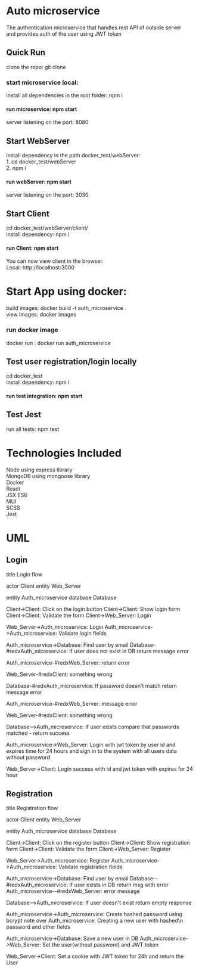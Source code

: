 # Auto microservice

The authentication microservice that handles rest API of outside server <br/> and provides auth of the user using JWT token
## Quick Run
clone the repo: git clone <name> <br/>
### start microservice local:
install all dependencies in the root folder: npm i <br/>
#### run microservice: npm start <br/> 
server listening on the port: 8080 <br/>
## Start WebServer
install dependency in the path docker_test/webServer: <br/>1. cd docker_test/webServer <br/>
2. npm i <br/>
#### run webServer: npm start <br/>
server listening on the port: 3030 <br/>

## Start Client
cd docker_test/webServer/client/ <br/>
install dependency: npm i<br/>
#### run Client: npm start
You can now view client in the browser. <br/>
Local: http://localhost:3000 <br/>

# Start App using docker:
build images: docker build -t auth_microservice . <br/>
view images: docker images <br/>
### run docker image
docker run <name image>: docker run auth_microservice <br/>

## Test user registration/login locally
cd docker_test <br/>
install dependency: npm i <br/>
#### run test integration: npm start

## Test Jest
run all tests: npm test <br/>

# Technologies  Included
Node using express library <br/>
MongoDB using mongoose library <br/>
Docker <br/>
React <br/>
JSX ES6 <br/>
MUI <br/>
SCSS <br/>
Jest <br/>

# UML 
## Login
title Login flow

actor Client
entity Web_Server

entity Auth_microservice
database Database


Client->Client: Click on the login button
Client->Client: Show login form
Client->Client: Validate the form
Client->Web_Server: Login

Web_Server->Auth_microservice: Login
Auth_microservice->Auth_microservice: Validate login fields

Auth_microservice->Database: Find user by email
Database-#redxAuth_microservice: if user does not exist in DB return message error

Auth_microservice-#redxWeb_Server: return error

Web_Server-#redxClient: something wrong

Database-#redxAuth_microservice: If password doesn't match return message error


Auth_microservice-#redxWeb_Server: message error

Web_Server-#redxClient: something wrong

Database-->Auth_microservice: If user exists compare that passwords matched - return success


Auth_microservice->Web_Server: Login with jwt token by user id and expires time for 24 hours and sign in to the system with all users data without password

Web_Server->Client: Login success with id and jwt token with expires for 24 hour

## Registration
title Registration flow

actor Client
entity Web_Server

entity Auth_microservice
database Database


Client->Client: Click on the register button
Client->Client: Show registration form
Client->Client: Validate the form
Client->Web_Server: Register

Web_Server->Auth_microservice: Register
Auth_microservice->Auth_microservice: Validate registration fields

Auth_microservice->Database: Find user by email
Database--#redxAuth_microservice: If user exists in DB return msg with error
Auth_microservice--#redxWeb_Server: error message

Database-->Auth_microservice: If user doesn't exist return empty response

Auth_microservice->Auth_microservice: Create hashed password using bcrypt
note over Auth_microservice: Creating a new user with hashed\n password and other fields

Auth_microservice->Database: Save a new user in DB
Auth_microservice->Web_Server: Set the user(without password) and JWT token

Web_Server->Client: Set a cookie with JWT token for 24h and return the User